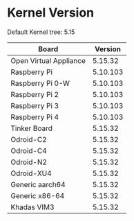 
# Kernel Version

Default Kernel tree: 5.15

| Board | Version |
|-------|---------|
| Open Virtual Appliance | 5.15.32 |
| Raspberry Pi | 5.10.103 |
| Raspberry Pi 0-W | 5.10.103 |
| Raspberry Pi 2 | 5.10.103 |
| Raspberry Pi 3 | 5.10.103 |
| Raspberry Pi 4 | 5.10.103 |
| Tinker Board | 5.15.32 |
| Odroid-C2 | 5.15.32 |
| Odroid-C4 | 5.15.32 |
| Odroid-N2 | 5.15.32 |
| Odroid-XU4 | 5.15.32 |
| Generic aarch64 | 5.15.32 |
| Generic x86-64 | 5.15.32 |
| Khadas VIM3 | 5.15.32 |
